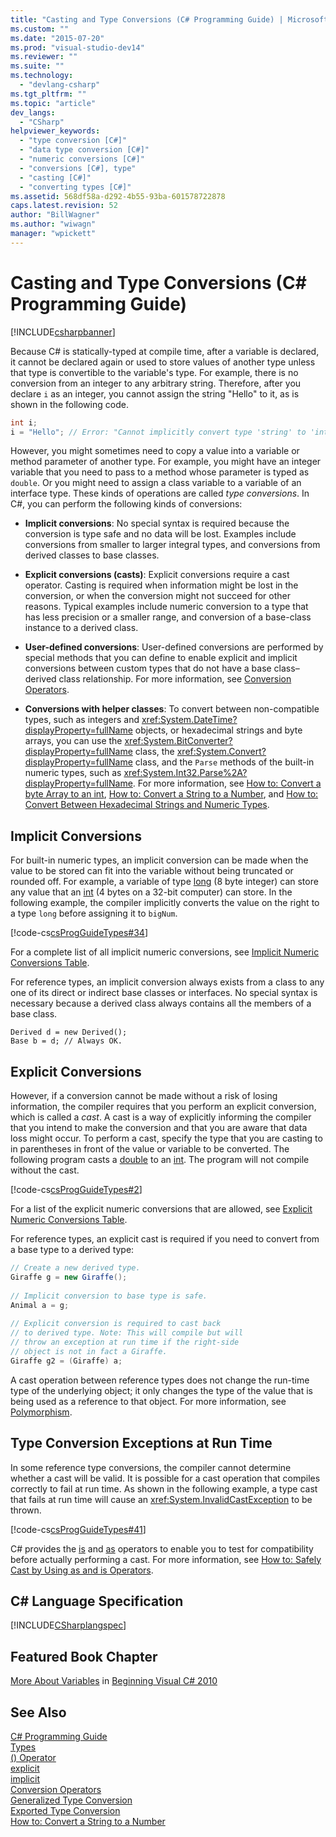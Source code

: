 ```yaml
---
title: "Casting and Type Conversions (C# Programming Guide) | Microsoft Docs"
ms.custom: ""
ms.date: "2015-07-20"
ms.prod: "visual-studio-dev14"
ms.reviewer: ""
ms.suite: ""
ms.technology: 
  - "devlang-csharp"
ms.tgt_pltfrm: ""
ms.topic: "article"
dev_langs: 
  - "CSharp"
helpviewer_keywords: 
  - "type conversion [C#]"
  - "data type conversion [C#]"
  - "numeric conversions [C#]"
  - "conversions [C#], type"
  - "casting [C#]"
  - "converting types [C#]"
ms.assetid: 568df58a-d292-4b55-93ba-601578722878
caps.latest.revision: 52
author: "BillWagner"
ms.author: "wiwagn"
manager: "wpickett"
---
```

# Casting and Type Conversions (C# Programming Guide)
[!INCLUDE[csharpbanner](../../../csharp/includes/csharpbanner.md)]

Because C# is statically-typed at compile time, after a variable is declared, it cannot be declared again or used to store values of another type unless that type is convertible to the variable's type. For example, there is no conversion from an integer to any arbitrary string. Therefore, after you declare `i` as an integer, you cannot assign the string "Hello" to it, as is shown in the following code.  
  
```c#  
int i;  
i = "Hello"; // Error: "Cannot implicitly convert type 'string' to 'int'"  
```  
  
 However, you might sometimes need to copy a value into a variable or method parameter of another type. For example, you might have an integer variable that you need to pass to a method whose parameter is typed as `double`. Or you might need to assign a class variable to a variable of an interface type. These kinds of operations are called *type conversions*. In C#, you can perform the following kinds of conversions:  
  
-   **Implicit conversions**: No special syntax is required because the conversion is type safe and no data will be lost. Examples include conversions from smaller to larger integral types, and conversions from derived classes to base classes.  
  
-   **Explicit conversions (casts)**: Explicit conversions require a cast operator. Casting is required when information might be lost in the conversion, or when the conversion might not succeed for other reasons.  Typical examples include numeric conversion to a type that has less precision or a smaller range, and conversion of a base-class instance to a derived class.  
  
-   **User-defined conversions**: User-defined conversions are performed by special methods that you can define to enable explicit and implicit conversions between custom types that do not have a base class–derived class relationship. For more information, see [Conversion Operators](../../../csharp/programming-guide/statements-expressions-operators/conversion-operators.md).  
  
-   **Conversions with helper classes**: To convert between non-compatible types, such as integers and <xref:System.DateTime?displayProperty=fullName> objects, or hexadecimal strings and byte arrays, you can use the <xref:System.BitConverter?displayProperty=fullName> class, the <xref:System.Convert?displayProperty=fullName> class, and the `Parse` methods of the built-in numeric types, such as <xref:System.Int32.Parse%2A?displayProperty=fullName>. For more information, see [How to: Convert a byte Array to an int](../../../csharp/programming-guide/types/how-to-convert-a-byte-array-to-an-int.md), [How to: Convert a String to a Number](../../../csharp/programming-guide/types/how-to-convert-a-string-to-a-number.md), and [How to: Convert Between Hexadecimal Strings and Numeric Types](../../../csharp/programming-guide/types/how-to-convert-between-hexadecimal-strings-and-numeric-types.md).  
  
## Implicit Conversions  
 For built-in numeric types, an implicit conversion can be made when the value to be stored can fit into the variable without being truncated or rounded off. For example, a variable of type [long](../../../csharp/language-reference/keywords/long.md) (8 byte integer) can store any value that an [int](../../../csharp/language-reference/keywords/int.md) (4 bytes on a 32-bit computer) can store. In the following example, the compiler implicitly converts the value on the right to a type `long` before assigning it to `bigNum`.  
  
 [!code-cs[csProgGuideTypes#34](../../../csharp/programming-guide/nullable-types/codesnippet/csharp/casting-and-type-convers_1.cs)]  
  
 For a complete list of all implicit numeric conversions, see [Implicit Numeric Conversions Table](../../../csharp/language-reference/keywords/implicit-numeric-conversions-table.md).  
  
 For reference types, an implicit conversion always exists from a class to any one of its direct or indirect base classes or interfaces. No special syntax is necessary because a derived class always contains all the members of a base class.  
  
```  
Derived d = new Derived();  
Base b = d; // Always OK.  
```  
  
## Explicit Conversions  
 However, if a conversion cannot be made without a risk of losing information, the compiler requires that you perform an explicit conversion, which is called a *cast*. A cast is a way of explicitly informing the compiler that you intend to make the conversion and that you are aware that data loss might occur. To perform a cast, specify the type that you are casting to in parentheses in front of the value or variable to be converted. The following program casts a [double](../../../csharp/language-reference/keywords/double.md) to an [int](../../../csharp/language-reference/keywords/int.md). The program will not compile without the cast.  
  
 [!code-cs[csProgGuideTypes#2](../../../csharp/programming-guide/nullable-types/codesnippet/csharp/casting-and-type-convers_2.cs)]  
  
 For a list of the explicit numeric conversions that are allowed, see [Explicit Numeric Conversions Table](../../../csharp/language-reference/keywords/explicit-numeric-conversions-table.md).  
  
 For reference types, an explicit cast is required if you need to convert from a base type to a derived type:  
  
```c#  
// Create a new derived type.  
Giraffe g = new Giraffe();  
  
// Implicit conversion to base type is safe.  
Animal a = g;  
  
// Explicit conversion is required to cast back  
// to derived type. Note: This will compile but will  
// throw an exception at run time if the right-side  
// object is not in fact a Giraffe.  
Giraffe g2 = (Giraffe) a;  
```  
  
 A cast operation between reference types does not change the run-time type of the underlying object; it only changes the type of the value that is being used as a reference to that object. For more information, see [Polymorphism](../../../csharp/programming-guide/classes-and-structs/polymorphism.md).  
  
## Type Conversion Exceptions at Run Time  
 In some reference type conversions, the compiler cannot determine whether a cast will be valid. It is possible for a cast operation that compiles correctly to fail at run time. As shown in the following example, a type cast that fails at run time will cause an <xref:System.InvalidCastException> to be thrown.  
  
 [!code-cs[csProgGuideTypes#41](../../../csharp/programming-guide/nullable-types/codesnippet/csharp/casting-and-type-convers_3.cs)]  
  
 C# provides the [is](../../../csharp/language-reference/keywords/is.md) and [as](../../../csharp/language-reference/keywords/as.md) operators to enable you to test for compatibility before actually performing a cast. For more information, see [How to: Safely Cast by Using as and is Operators](../../../csharp/programming-guide/types/how-to-safely-cast-by-using-as-and-is-operators.md).  
  
## C# Language Specification  
 [!INCLUDE[CSharplangspec](../../../csharp/language-reference/keywords/includes/csharplangspec-md.md)]  
  
## Featured Book Chapter  
 [More About Variables](http://go.microsoft.com/fwlink/?LinkId=221230) in [Beginning Visual C# 2010](http://go.microsoft.com/fwlink/?LinkId=221214)  
  
## See Also  
 [C# Programming Guide](../../../csharp/programming-guide/index.md)   
 [Types](../../../csharp/programming-guide/types/index.md)   
 [() Operator](../../../csharp/language-reference/operators/invocation-operator.md)   
 [explicit](../../../csharp/language-reference/keywords/explicit.md)   
 [implicit](../../../csharp/language-reference/keywords/implicit.md)   
 [Conversion Operators](../../../csharp/programming-guide/statements-expressions-operators/conversion-operators.md)   
 [Generalized Type Conversion](../Topic/Generalized%20Type%20Conversion.md)   
 [Exported Type Conversion](http://msdn.microsoft.com/en-us/1dfe55f4-07a2-4b61-aabf-a8cf65783a6b)   
 [How to: Convert a String to a Number](../../../csharp/programming-guide/types/how-to-convert-a-string-to-a-number.md)